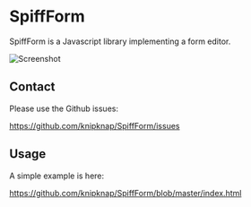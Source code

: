 SpiffForm
==========
SpiffForm is a Javascript library implementing a form editor.

![Screenshot](http://i.imgur.com/Hz7BC.jpg)

Contact
-------
Please use the Github issues:

  https://github.com/knipknap/SpiffForm/issues

Usage
-----
A simple example is here:

  https://github.com/knipknap/SpiffForm/blob/master/index.html
